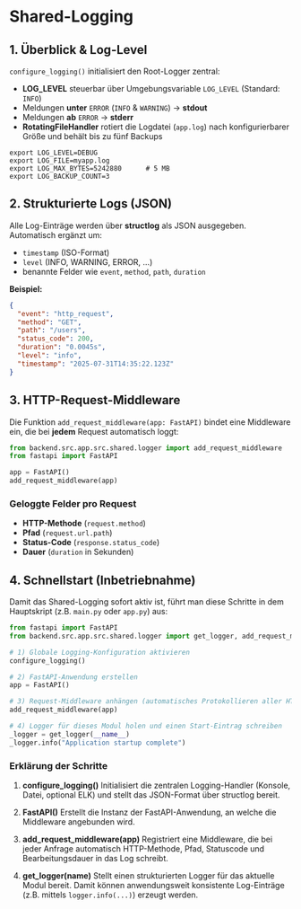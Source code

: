 # Shared-Logging

## 1. Überblick & Log-Level
`configure_logging()` initialisiert den Root-Logger zentral:

- **LOG_LEVEL** steuerbar über Umgebungsvariable `LOG_LEVEL` (Standard: `INFO`)
- Meldungen **unter** `ERROR` (`INFO` & `WARNING`) → **stdout**
- Meldungen **ab** `ERROR` → **stderr**
- **RotatingFileHandler** rotiert die Logdatei (`app.log`) nach konfigurierbarer Größe und behält bis zu fünf Backups

```
export LOG_LEVEL=DEBUG
export LOG_FILE=myapp.log
export LOG_MAX_BYTES=5242880      # 5 MB
export LOG_BACKUP_COUNT=3
```

## 2. Strukturierte Logs (JSON)

Alle Log-Einträge werden über **structlog** als JSON ausgegeben. Automatisch ergänzt um:

- `timestamp` (ISO-Format)
- `level` (INFO, WARNING, ERROR, …)
- benannte Felder wie `event`, `method`, `path`, `duration`

**Beispiel:**

```json
{
  "event": "http_request",
  "method": "GET",
  "path": "/users",
  "status_code": 200,
  "duration": "0.0045s",
  "level": "info",
  "timestamp": "2025-07-31T14:35:22.123Z"
}
```

## 3. HTTP-Request-Middleware

Die Funktion `add_request_middleware(app: FastAPI)` bindet eine Middleware ein, die bei **jedem** Request automatisch loggt:

```python
from backend.src.app.src.shared.logger import add_request_middleware
from fastapi import FastAPI

app = FastAPI()
add_request_middleware(app)
```
### Geloggte Felder pro Request

- **HTTP-Methode** (`request.method`)
- **Pfad** (`request.url.path`)
- **Status-Code** (`response.status_code`)
- **Dauer** (`duration` in Sekunden)

## 4. Schnellstart (Inbetriebnahme)

Damit das Shared-Logging sofort aktiv ist, führt man diese Schritte in dem Hauptskript (z.B. `main.py` oder `app.py`) aus:

```python
from fastapi import FastAPI
from backend.src.app.src.shared.logger import get_logger, add_request_middleware, configure_logging

# 1) Globale Logging-Konfiguration aktivieren
configure_logging()

# 2) FastAPI-Anwendung erstellen
app = FastAPI()

# 3) Request-Middleware anhängen (automatisches Protokollieren aller HTTP-Requests)
add_request_middleware(app)

# 4) Logger für dieses Modul holen und einen Start-Eintrag schreiben
_logger = get_logger(__name__)
_logger.info("Application startup complete")
```
### Erklärung der Schritte

1. **configure_logging()**
   Initialisiert die zentralen Logging-Handler (Konsole, Datei, optional ELK) und stellt das JSON-Format über structlog bereit.

2. **FastAPI()**
   Erstellt die Instanz der FastAPI-Anwendung, an welche die Middleware angebunden wird.

3. **add_request_middleware(app)**
   Registriert eine Middleware, die bei jeder Anfrage automatisch HTTP-Methode, Pfad, Statuscode und Bearbeitungsdauer in das Log schreibt.

4. **get_logger(__name__)**
   Stellt einen strukturierten Logger für das aktuelle Modul bereit. Damit können anwendungsweit konsistente Log-Einträge (z.B. mittels `logger.info(...)`) erzeugt werden.
